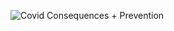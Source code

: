 ![Covid Consequences + Prevention](https://media.eagereyes.org/wp-content/uploads/2020/03/Covid-19-curves-graphic-social-v3.gif)
